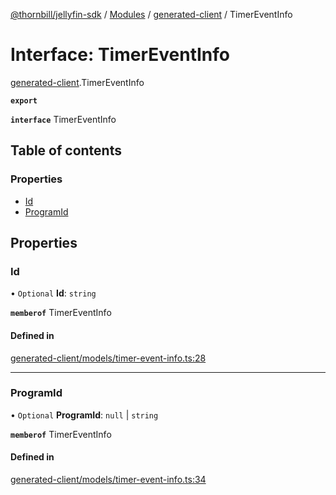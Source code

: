 [@thornbill/jellyfin-sdk](../README.md) / [Modules](../modules.md) / [generated-client](../modules/generated_client.md) / TimerEventInfo

# Interface: TimerEventInfo

[generated-client](../modules/generated_client.md).TimerEventInfo

**`export`**

**`interface`** TimerEventInfo

## Table of contents

### Properties

- [Id](generated_client.TimerEventInfo.md#id)
- [ProgramId](generated_client.TimerEventInfo.md#programid)

## Properties

### Id

• `Optional` **Id**: `string`

**`memberof`** TimerEventInfo

#### Defined in

[generated-client/models/timer-event-info.ts:28](https://github.com/jellyfin/jellyfin-sdk-typescript/blob/7402732/src/generated-client/models/timer-event-info.ts#L28)

___

### ProgramId

• `Optional` **ProgramId**: ``null`` \| `string`

**`memberof`** TimerEventInfo

#### Defined in

[generated-client/models/timer-event-info.ts:34](https://github.com/jellyfin/jellyfin-sdk-typescript/blob/7402732/src/generated-client/models/timer-event-info.ts#L34)
